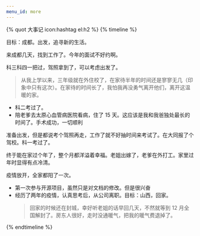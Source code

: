 ```yaml
---
menu_id: more
---
```


{% quot 大事记 icon:hashtag el:h2 %}
{% timeline %}

<!-- node 2023 年 5 月 -->

目标：成都。出发，追寻新的生活。

来成都几天，找到工作了。今年的面试不好约啊。

<!-- node 2023 年 4 月 -->

科三科四一把过，驾照拿到了，可以考虑出发了。

> 从我上学以来，三年级就在外住校了，在家待半年的时间还是寥寥无几（印象中只有这次）。在家待的时间长了，我怕我再没勇气离开他们，离开这温暖的家。

<!-- node 2023 年 3 月 -->

- 科二考过了。
- 陪老爹去太原心血管病医院看病，住了 15 天。这应该是我和我爸独处最长的时间了。手术成功，一切顺利

<!-- node 2023 年 2 月 -->

准备出发，但是都说考个驾照再走，工作了就不好抽时间来考试了。在大同报了个驾校。科一考过了。

<!-- node 2023 年 1 月 -->

终于能在家过个年了，整个月都洋溢着幸福。老姐出嫁了，老爹在外打工。家里过年时显得有点冷清。

<!-- node 2022 年 12 月 -->

疫情放开，全家都阳了一次。

<!-- node 2022 年 11 月 -->

- 第一次参与开源项目，虽然只是对文档的修改。但是很兴奋
- 经历了两年的疫情，认真思考后，从公司离职。目标：山西，回家。
  > 回家的时候还在封城，幸好听老姐的话早回几天，不然就等到 12 月全国解封了。房东人很好，走时没通暖气，把我的暖气费退掉了。

{% endtimeline %}

